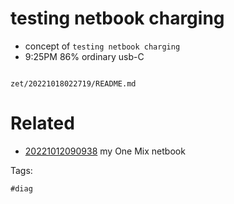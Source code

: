 # testing netbook charging

- concept of `testing netbook charging`
- 9:25PM 86% ordinary usb-C

```
```

` zet/20221018022719/README.md `

# Related

- [20221012090938](/zet/20221012090938/README.md) my One Mix netbook

Tags:

    #diag

